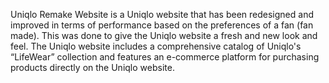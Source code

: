 Uniqlo Remake Website is a Uniqlo website that has been redesigned and improved in terms of performance based on the preferences of a fan (fan made). This was done to give the Uniqlo website a fresh and new look and feel. The Uniqlo website includes a comprehensive catalog of Uniqlo's “LifeWear” collection and features an e-commerce platform for purchasing products directly on the Uniqlo website.
